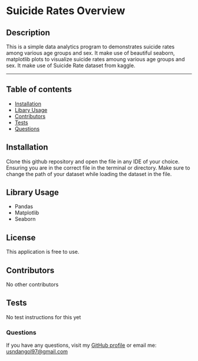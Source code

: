 # Suicide Rates Overview

## Description
This is a simple data analytics program to demonstrates suicide rates among various age groups and sex. It make use of beautiful seaborn, matplotlib plots to visualize suicide rates amoung various age groups and sex. It make use of Suicide Rate dataset from kaggle.

- - - - 

## Table of contents 

* [Installation](#installation)
* [Libary Usage](#usage)
* [Contributors](#contributors)
* [Tests](#tests)
* [Questions](#questions)

<a name="installation"></a>
## Installation 
Clone this github repository and open the file in any IDE of your choice. Ensuring you are in the correct file in the terminal or directory. Make sure to change the path of your dataset while loading the dataset in the file.

<a name="usage"></a>
## Library Usage
* Pandas
* Matplotlib
* Seaborn


<a name="license"></a>
## License 
This application is free to use.


<a name="contributors"></a>
## Contributors 
No other contributors

<a name="tests"></a>
## Tests 
No test instructions for this yet

<a name="questions"></a>
### Questions

If you have any questions, visit my [GitHub profile](https://www.github.com/usndangol97) or email me: usndangol97@gmail.com
